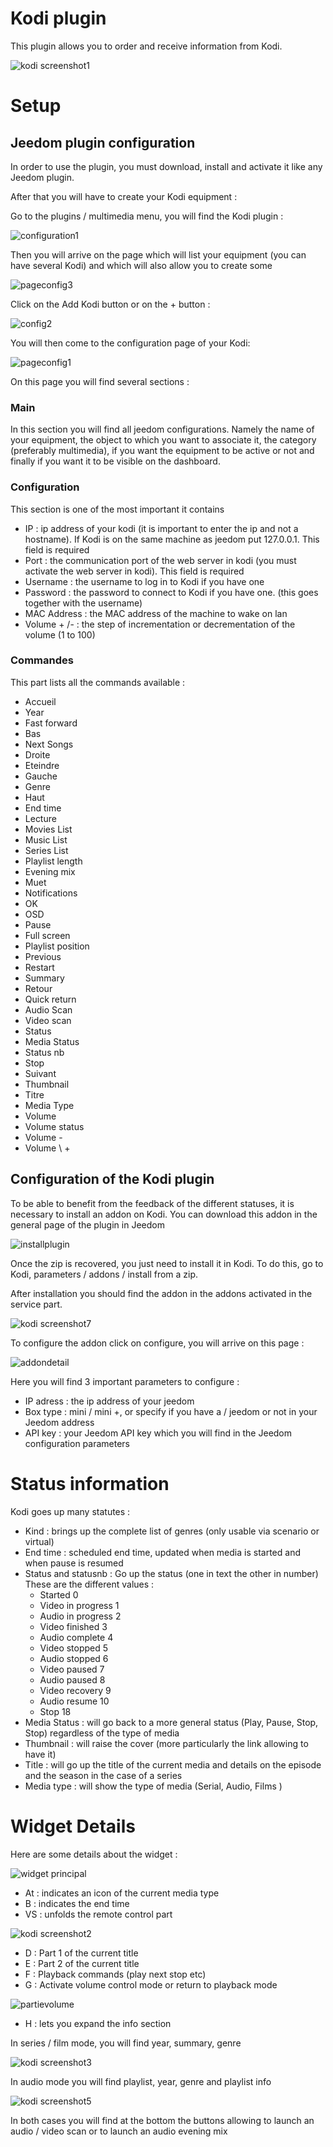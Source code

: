 # Kodi plugin

This plugin allows you to order and receive information from Kodi.

![kodi screenshot1](./images/kodi_screenshot1.jpg)

# Setup 

## Jeedom plugin configuration

In order to use the plugin, you must download, install and activate it like any Jeedom plugin.

After that you will have to create your Kodi equipment :

Go to the plugins / multimedia menu, you will find the Kodi plugin :

![configuration1](./images/configuration1.jpg)

Then you will arrive on the page which will list your equipment (you can have several Kodi) and which will also allow you to create some

![pageconfig3](./images/pageconfig3.jpg)

Click on the Add Kodi button or on the + button :

![config2](./images/config2.jpg)

You will then come to the configuration page of your Kodi:

![pageconfig1](./images/pageconfig1.jpg)

On this page you will find several sections :

### Main

In this section you will find all jeedom configurations. Namely the name of your equipment, the object to which you want to associate it, the category (preferably multimedia), if you want the equipment to be active or not and finally if you want it to be visible on the dashboard.

### Configuration

This section is one of the most important it contains

-   IP : ip address of your kodi (it is important to enter the ip and not a hostname). If Kodi is on the same machine as jeedom put 127.0.0.1. This field is required
-   Port : the communication port of the web server in kodi (you must activate the web server in kodi). This field is required
-   Username : the username to log in to Kodi if you have one
-   Password : the password to connect to Kodi if you have one. (this goes together with the username)
-   MAC Address : the MAC address of the machine to wake on lan
-   Volume + /- : the step of incrementation or decrementation of the volume (1 to 100)

### Commandes

This part lists all the commands available :

-   Accueil
-   Year
-   Fast forward
-   Bas
-   Next Songs
-   Droite
-   Eteindre
-   Gauche
-   Genre
-   Haut
-   End time
-   Lecture
-   Movies List
-   Music List
-   Series List
-   Playlist length
-   Evening mix
-   Muet
-   Notifications
-   OK
-   OSD
-   Pause
-   Full screen
-   Playlist position
-   Previous
-   Restart
-   Summary
-   Retour
-   Quick return
-   Audio Scan
-   Video scan
-   Status
-   Media Status
-   Status nb
-   Stop
-   Suivant
-   Thumbnail
-   Titre
-   Media Type
-   Volume
-   Volume status
-   Volume -
-   Volume \ +

## Configuration of the Kodi plugin

To be able to benefit from the feedback of the different statuses, it is necessary to install an addon on Kodi. You can download this addon in the general page of the plugin in Jeedom

![installplugin](./images/installplugin.jpg)

Once the zip is recovered, you just need to install it in Kodi. To do this, go to Kodi, parameters / addons / install from a zip.

After installation you should find the addon in the addons activated in the service part.

![kodi screenshot7](./images/kodi_screenshot7.jpg)

To configure the addon click on configure, you will arrive on this page :

![addondetail](./images/addondetail.jpg)

Here you will find 3 important parameters to configure :

-   IP adress : the ip address of your jeedom
-   Box type : mini / mini +, or specify if you have a / jeedom or not in your Jeedom address
-   API key : your Jeedom API key which you will find in the Jeedom configuration parameters

# Status information 

Kodi goes up many statutes :

-   Kind : brings up the complete list of genres (only usable via scenario or virtual)
-   End time : scheduled end time, updated when media is started and when pause is resumed
-   Status and statusnb : Go up the status (one in text the other in number) These are the different values :
    - Started 0
    - Video in progress 1
    - Audio in progress 2
    - Video finished 3
    - Audio complete 4
    - Video stopped 5
    - Audio stopped 6
    - Video paused 7
    - Audio paused 8
    - Video recovery 9
    - Audio resume 10
    - Stop 18
-   Media Status : will go back to a more general status (Play, Pause, Stop, Stop) regardless of the type of media
-   Thumbnail : will raise the cover (more particularly the link allowing to have it)
-   Title : will go up the title of the current media and details on the episode and the season in the case of a series
-   Media type : will show the type of media (Serial, Audio, Films )

# Widget Details 

Here are some details about the widget :

![widget principal](./images/widget-principal.jpg)

-   At : indicates an icon of the current media type
-   B : indicates the end time
-   VS : unfolds the remote control part

![kodi screenshot2](./images/kodi_screenshot2.jpg)

-   D : Part 1 of the current title
-   E : Part 2 of the current title
-   F : Playback commands (play next stop etc)
-   G : Activate volume control mode or return to playback mode

![partievolume](./images/partievolume.jpg)

-   H : lets you expand the info section

In series / film mode, you will find year, summary, genre

![kodi screenshot3](./images/kodi_screenshot3.jpg)

In audio mode you will find playlist, year, genre and playlist info

![kodi screenshot5](./images/kodi_screenshot5.jpg)

In both cases you will find at the bottom the buttons allowing to launch an audio / video scan or to launch an audio evening mix


